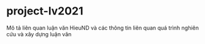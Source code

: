 # project-lv2021
Mô tả liên quan luận văn HieuND và các thông tin liên quan quá trình nghiên cứu và xây dựng luận văn




 
